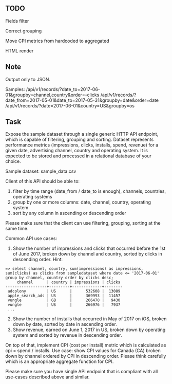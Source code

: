 ## TODO

Fields filter

Correct grouping

Move CPI metrics from hardcoded to aggregated

HTML render


## Note

Output only to JSON.

Samples:
/api/v1/records/?date_to=2017-06-01&groupby=channel,country&order=-clicks
/api/v1/records/?date_from=2017-05-01&date_to=2017-05-31&groupby=date&order=date
/api/v1/records/?date=2017-06-01&country=US&groupby=os


## Task

Expose the sample dataset through a single generic HTTP API endpoint, which is capable of filtering, grouping and sorting. Dataset represents performance metrics (impressions, clicks, installs, spend, revenue) for a given date, advertising channel, country and operating system. It is expected to be stored and processed in a relational database of your choice.

Sample dataset: sample_data.csv

Client of this API should be able to:
1) filter by time range (date_from / date_to is enough), channels, countries, operating systems
2) group by one or more columns: date, channel, country, operating system
2) sort by any column in ascending or descending order

Please make sure that the client can use filtering, grouping, sorting at the same time. 

Common API use cases:
1) Show the number of impressions and clicks that occurred before the 1st of June 2017, broken down by channel and country, sorted by clicks in descending order. Hint:
```
=> select channel, country, sum(impressions) as impressions, sum(clicks) as clicks from sampledataset where date <= '2017-06-01' group by channel, country order by clicks desc;
     channel      | country | impressions | clicks 
------------------+---------+-------------+--------
 adcolony         | US      |      532608 |  13089
 apple_search_ads | US      |      369993 |  11457
 vungle           | GB      |      266470 |   9430
 vungle           | US      |      266976 |   7937
 ...
```
2) Show the number of installs that occurred in May of 2017 on iOS, broken down by date, sorted by date in ascending order.
3) Show revenue, earned on June 1, 2017 in US, broken down by operating system and sorted by revenue in descending order.

On top of that, implement CPI (cost per install) metric which is calculated as cpi = spend / installs. Use case: show CPI values for Canada (CA) broken down by channel ordered by CPI in descending order. Please think carefully which is an appropriate aggregate function for CPI.

Please make sure you have single API endpoint that is compliant with all use-cases described above and similar.

